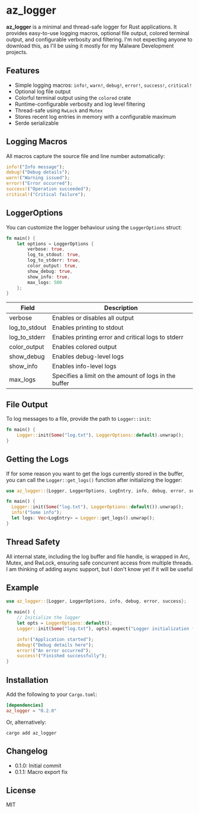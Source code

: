 # az_logger

**az_logger** is a minimal and thread-safe logger for Rust applications. It provides easy-to-use logging macros, optional file output, colored terminal output, and configurable verbosity and filtering.
I'm not expecting anyone to download this, as I'll be using it mostly for my Malware Development projects.

## Features

- Simple logging macros: `info!`, `warn!`, `debug!`, `error!`, `success!`, `critical!`
- Optional log file output
- Colorful terminal output using the `colored` crate
- Runtime-configurable verbosity and log level filtering
- Thread-safe using `RwLock` and `Mutex`
- Stores recent log entries in memory with a configurable maximum
- Serde serializable

## Logging Macros

All macros capture the source file and line number automatically:

```rust
info!("Info message");
debug!("Debug details");
warn!("Warning issued");
error!("Error occurred");
success!("Operation succeeded");
critical!("Critical failure");
```

## LoggerOptions

You can customize the logger behaviour using the `LoggerOptions` struct:

```rust
fn main() {
    let options = LoggerOptions {
        verbose: true,
        log_to_stdout: true,
        log_to_stderr: true,
        color_output: true,
        show_debug: true,
        show_info: true,
        max_logs: 500
    };
}
```

| Field         | Description                                           |
|---------------|-------------------------------------------------------|
| verbose       | Enables or disables all output                        |
 | log_to_stdout | Enables printing to stdout                            |
 | log_to_stderr | Enables printing error and critical logs to stderr    |
 | color_output  | Enables colored output                                |
 | show_debug    | Enables debug-level logs                              |
| show_info     | Enables info-level logs                               |
| max_logs      | Specifies a limit on the amount of logs in the buffer |

## File Output

To log messages to a file, provide the path to `Logger::init`:

```rust
fn main() {
    Logger::init(Some("log.txt"), LoggerOptions::default).unwrap();
}
```

## Getting the Logs

If for some reason you want to get the logs currently stored in the buffer, you can call the `Logger::get_logs()` function after initializing the logger:

```rust
use az_logger::{Logger, LoggerOptions, LogEntry, info, debug, error, success};

fn main() {
  Logger::init(Some("log.txt"), LoggerOptions::default()).unwrap();
  info!("Some info");
  let logs: Vec<LogEntry> = Logger::get_logs().unwrap();
}
```

## Thread Safety

All internal state, including the log buffer and file handle, is wrapped in Arc, Mutex, and RwLock, ensuring safe concurrent access from multiple threads.
I am thinking of adding async support, but I don't know yet if it will be useful

## Example

```rust
use az_logger::{Logger, LoggerOptions, info, debug, error, success};

fn main() {
    // Initialize the logger
    let opts = LoggerOptions::default();
    Logger::init(Some("log.txt"), opts).expect("Logger initialization failed");

    info!("Application started");
    debug!("Debug details here");
    error!("An error occurred");
    success!("Finished successfully");
}
```

## Installation

Add the following to your `Cargo.toml`:

```toml
[dependencies]
az_logger = "0.2.0"

```

Or, alternatively:

```shell
cargo add az_logger
```

## Changelog

* 0.1.0: Initial commit
* 0.1.1: Macro export fix


## License

MIT
